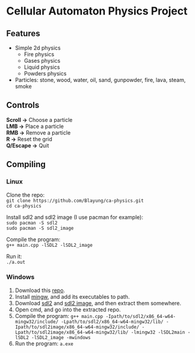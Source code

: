 # Cellular Automaton Physics Project
## Features
* Simple 2d physics
    * Fire physics
    * Gases physics
    * Liquid physics
    * Powders physics
* Particles: stone, wood, water, oil, sand, gunpowder, fire, lava, steam, smoke
## Controls
**Scroll ->** Choose a particle  
**LMB ->** Place a particle  
**RMB ->** Remove a particle  
**R ->** Reset the grid  
**Q/Escape ->** Quit  
## Compiling
### Linux
Clone the repo:  
`git clone https://github.com/Blayung/ca-physics.git`  
`cd ca-physics`  

Install sdl2 and sdl2 image (I use pacman for example):  
`sudo pacman -S sdl2`  
`sudo pacman -S sdl2_image`  

Compile the program:  
`g++ main.cpp -lSDL2 -lSDL2_image`  

Run it:  
`./a.out`
### Windows
1. Download this [repo](https://github.com/Blayung/ca-physics/archive/refs/heads/main.zip/).
2. Install [mingw](https://sourceforge.net/projects/mingw/), and add its executables to path.
3. Download [sdl2](https://github.com/libsdl-org/SDL/releases/) and [sdl2 image](https://github.com/libsdl-org/SDL_image/releases/), and then extract them somewhere.
4. Open cmd, and go into the extracted repo.
5. Compile the program: `g++ main.cpp -Ipath/to/sdl2/x86_64-w64-mingw32/include/ -Lpath/to/sdl2/x86_64-w64-mingw32/lib/ -Ipath/to/sdl2image/x86_64-w64-mingw32/include/ -Lpath/to/sdl2image/x86_64-w64-mingw32/lib/ -lmingw32 -lSDL2main -lSDL2 -lSDL2_image -mwindows`
6. Run the program: `a.exe`

